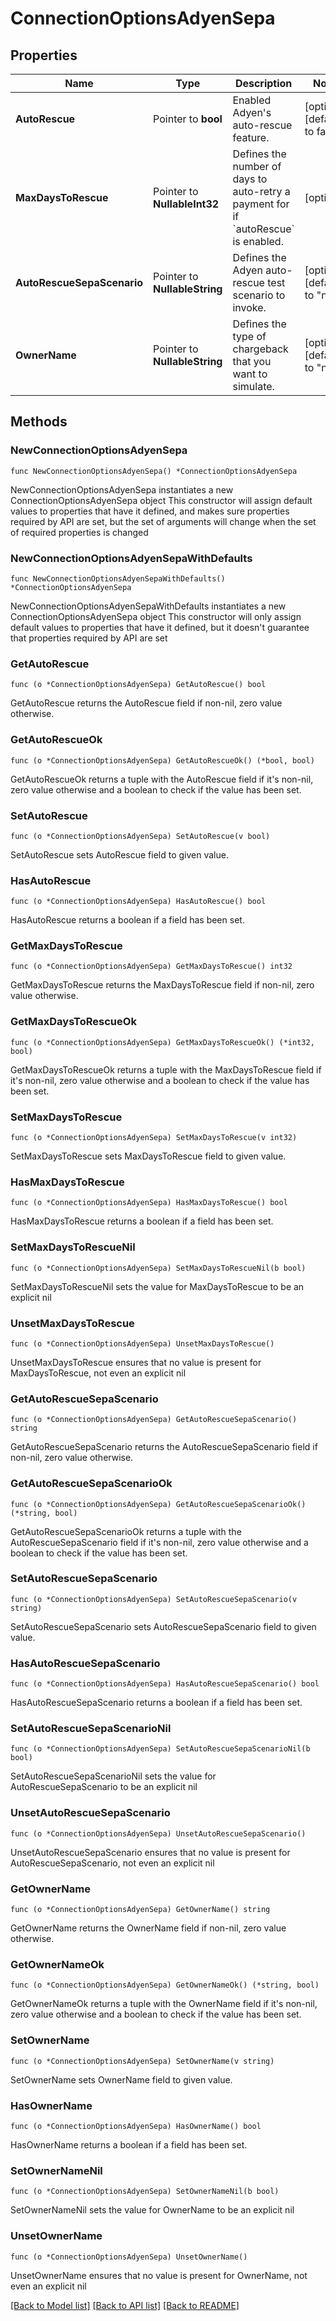 # ConnectionOptionsAdyenSepa

## Properties

Name | Type | Description | Notes
------------ | ------------- | ------------- | -------------
**AutoRescue** | Pointer to **bool** | Enabled Adyen&#39;s auto-rescue feature. | [optional] [default to false]
**MaxDaysToRescue** | Pointer to **NullableInt32** | Defines the number of days to auto-retry a payment for if &#x60;autoRescue&#x60; is enabled. | [optional] 
**AutoRescueSepaScenario** | Pointer to **NullableString** | Defines the Adyen auto-rescue test scenario to invoke. | [optional] [default to "null"]
**OwnerName** | Pointer to **NullableString** | Defines the type of chargeback that you want to simulate. | [optional] [default to "null"]

## Methods

### NewConnectionOptionsAdyenSepa

`func NewConnectionOptionsAdyenSepa() *ConnectionOptionsAdyenSepa`

NewConnectionOptionsAdyenSepa instantiates a new ConnectionOptionsAdyenSepa object
This constructor will assign default values to properties that have it defined,
and makes sure properties required by API are set, but the set of arguments
will change when the set of required properties is changed

### NewConnectionOptionsAdyenSepaWithDefaults

`func NewConnectionOptionsAdyenSepaWithDefaults() *ConnectionOptionsAdyenSepa`

NewConnectionOptionsAdyenSepaWithDefaults instantiates a new ConnectionOptionsAdyenSepa object
This constructor will only assign default values to properties that have it defined,
but it doesn't guarantee that properties required by API are set

### GetAutoRescue

`func (o *ConnectionOptionsAdyenSepa) GetAutoRescue() bool`

GetAutoRescue returns the AutoRescue field if non-nil, zero value otherwise.

### GetAutoRescueOk

`func (o *ConnectionOptionsAdyenSepa) GetAutoRescueOk() (*bool, bool)`

GetAutoRescueOk returns a tuple with the AutoRescue field if it's non-nil, zero value otherwise
and a boolean to check if the value has been set.

### SetAutoRescue

`func (o *ConnectionOptionsAdyenSepa) SetAutoRescue(v bool)`

SetAutoRescue sets AutoRescue field to given value.

### HasAutoRescue

`func (o *ConnectionOptionsAdyenSepa) HasAutoRescue() bool`

HasAutoRescue returns a boolean if a field has been set.

### GetMaxDaysToRescue

`func (o *ConnectionOptionsAdyenSepa) GetMaxDaysToRescue() int32`

GetMaxDaysToRescue returns the MaxDaysToRescue field if non-nil, zero value otherwise.

### GetMaxDaysToRescueOk

`func (o *ConnectionOptionsAdyenSepa) GetMaxDaysToRescueOk() (*int32, bool)`

GetMaxDaysToRescueOk returns a tuple with the MaxDaysToRescue field if it's non-nil, zero value otherwise
and a boolean to check if the value has been set.

### SetMaxDaysToRescue

`func (o *ConnectionOptionsAdyenSepa) SetMaxDaysToRescue(v int32)`

SetMaxDaysToRescue sets MaxDaysToRescue field to given value.

### HasMaxDaysToRescue

`func (o *ConnectionOptionsAdyenSepa) HasMaxDaysToRescue() bool`

HasMaxDaysToRescue returns a boolean if a field has been set.

### SetMaxDaysToRescueNil

`func (o *ConnectionOptionsAdyenSepa) SetMaxDaysToRescueNil(b bool)`

 SetMaxDaysToRescueNil sets the value for MaxDaysToRescue to be an explicit nil

### UnsetMaxDaysToRescue
`func (o *ConnectionOptionsAdyenSepa) UnsetMaxDaysToRescue()`

UnsetMaxDaysToRescue ensures that no value is present for MaxDaysToRescue, not even an explicit nil
### GetAutoRescueSepaScenario

`func (o *ConnectionOptionsAdyenSepa) GetAutoRescueSepaScenario() string`

GetAutoRescueSepaScenario returns the AutoRescueSepaScenario field if non-nil, zero value otherwise.

### GetAutoRescueSepaScenarioOk

`func (o *ConnectionOptionsAdyenSepa) GetAutoRescueSepaScenarioOk() (*string, bool)`

GetAutoRescueSepaScenarioOk returns a tuple with the AutoRescueSepaScenario field if it's non-nil, zero value otherwise
and a boolean to check if the value has been set.

### SetAutoRescueSepaScenario

`func (o *ConnectionOptionsAdyenSepa) SetAutoRescueSepaScenario(v string)`

SetAutoRescueSepaScenario sets AutoRescueSepaScenario field to given value.

### HasAutoRescueSepaScenario

`func (o *ConnectionOptionsAdyenSepa) HasAutoRescueSepaScenario() bool`

HasAutoRescueSepaScenario returns a boolean if a field has been set.

### SetAutoRescueSepaScenarioNil

`func (o *ConnectionOptionsAdyenSepa) SetAutoRescueSepaScenarioNil(b bool)`

 SetAutoRescueSepaScenarioNil sets the value for AutoRescueSepaScenario to be an explicit nil

### UnsetAutoRescueSepaScenario
`func (o *ConnectionOptionsAdyenSepa) UnsetAutoRescueSepaScenario()`

UnsetAutoRescueSepaScenario ensures that no value is present for AutoRescueSepaScenario, not even an explicit nil
### GetOwnerName

`func (o *ConnectionOptionsAdyenSepa) GetOwnerName() string`

GetOwnerName returns the OwnerName field if non-nil, zero value otherwise.

### GetOwnerNameOk

`func (o *ConnectionOptionsAdyenSepa) GetOwnerNameOk() (*string, bool)`

GetOwnerNameOk returns a tuple with the OwnerName field if it's non-nil, zero value otherwise
and a boolean to check if the value has been set.

### SetOwnerName

`func (o *ConnectionOptionsAdyenSepa) SetOwnerName(v string)`

SetOwnerName sets OwnerName field to given value.

### HasOwnerName

`func (o *ConnectionOptionsAdyenSepa) HasOwnerName() bool`

HasOwnerName returns a boolean if a field has been set.

### SetOwnerNameNil

`func (o *ConnectionOptionsAdyenSepa) SetOwnerNameNil(b bool)`

 SetOwnerNameNil sets the value for OwnerName to be an explicit nil

### UnsetOwnerName
`func (o *ConnectionOptionsAdyenSepa) UnsetOwnerName()`

UnsetOwnerName ensures that no value is present for OwnerName, not even an explicit nil

[[Back to Model list]](../README.md#documentation-for-models) [[Back to API list]](../README.md#documentation-for-api-endpoints) [[Back to README]](../README.md)


